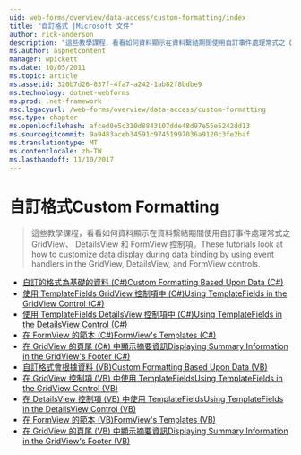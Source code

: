 ```yaml
---
uid: web-forms/overview/data-access/custom-formatting/index
title: "自訂格式 |Microsoft 文件"
author: rick-anderson
description: "這些教學課程，看看如何資料顯示在資料繫結期間使用自訂事件處理常式之 GridView、 DetailsView 和 FormView 控制項。"
ms.author: aspnetcontent
manager: wpickett
ms.date: 10/05/2011
ms.topic: article
ms.assetid: 320b7d26-837f-4fa7-a242-1ab82f8bdbe9
ms.technology: dotnet-webforms
ms.prod: .net-framework
msc.legacyurl: /web-forms/overview/data-access/custom-formatting
msc.type: chapter
ms.openlocfilehash: afced0e5c310d8843107dde48d97e55e5242dd13
ms.sourcegitcommit: 9a9483aceb34591c97451997036a9120c3fe2baf
ms.translationtype: MT
ms.contentlocale: zh-TW
ms.lasthandoff: 11/10/2017
---
```

<a name="custom-formatting"></a><span data-ttu-id="df036-103">自訂格式</span><span class="sxs-lookup"><span data-stu-id="df036-103">Custom Formatting</span></span>
====================
> <span data-ttu-id="df036-104">這些教學課程，看看如何資料顯示在資料繫結期間使用自訂事件處理常式之 GridView、 DetailsView 和 FormView 控制項。</span><span class="sxs-lookup"><span data-stu-id="df036-104">These tutorials look at how to customize data display during data binding by using event handlers in the GridView, DetailsView, and FormView controls.</span></span>


- [<span data-ttu-id="df036-105">自訂的格式為基礎的資料 (C#)</span><span class="sxs-lookup"><span data-stu-id="df036-105">Custom Formatting Based Upon Data (C#)</span></span>](custom-formatting-based-upon-data-cs.md)
- [<span data-ttu-id="df036-106">使用 TemplateFields GridView 控制項中 (C#)</span><span class="sxs-lookup"><span data-stu-id="df036-106">Using TemplateFields in the GridView Control (C#)</span></span>](using-templatefields-in-the-gridview-control-cs.md)
- [<span data-ttu-id="df036-107">使用 TemplateFields DetailsView 控制項中 (C#)</span><span class="sxs-lookup"><span data-stu-id="df036-107">Using TemplateFields in the DetailsView Control (C#)</span></span>](using-templatefields-in-the-detailsview-control-cs.md)
- [<span data-ttu-id="df036-108">在 FormView 的範本 (C#)</span><span class="sxs-lookup"><span data-stu-id="df036-108">FormView's Templates (C#)</span></span>](using-the-formview-s-templates-cs.md)
- [<span data-ttu-id="df036-109">在 GridView 的頁尾 (C#) 中顯示摘要資訊</span><span class="sxs-lookup"><span data-stu-id="df036-109">Displaying Summary Information in the GridView's Footer (C#)</span></span>](displaying-summary-information-in-the-gridview-s-footer-cs.md)
- [<span data-ttu-id="df036-110">自訂格式會根據資料 (VB)</span><span class="sxs-lookup"><span data-stu-id="df036-110">Custom Formatting Based Upon Data (VB)</span></span>](custom-formatting-based-upon-data-vb.md)
- [<span data-ttu-id="df036-111">在 GridView 控制項 (VB) 中使用 TemplateFields</span><span class="sxs-lookup"><span data-stu-id="df036-111">Using TemplateFields in the GridView Control (VB)</span></span>](using-templatefields-in-the-gridview-control-vb.md)
- [<span data-ttu-id="df036-112">在 DetailsView 控制項 (VB) 中使用 TemplateFields</span><span class="sxs-lookup"><span data-stu-id="df036-112">Using TemplateFields in the DetailsView Control (VB)</span></span>](using-templatefields-in-the-detailsview-control-vb.md)
- [<span data-ttu-id="df036-113">在 FormView 的範本 (VB)</span><span class="sxs-lookup"><span data-stu-id="df036-113">FormView's Templates (VB)</span></span>](using-the-formview-s-templates-vb.md)
- [<span data-ttu-id="df036-114">在 GridView 的頁尾 (VB) 中顯示摘要資訊</span><span class="sxs-lookup"><span data-stu-id="df036-114">Displaying Summary Information in the GridView's Footer (VB)</span></span>](displaying-summary-information-in-the-gridview-s-footer-vb.md)
